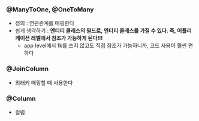 ### @ManyToOne, @OneToMany

- 정의 : 연관관계를 매핑한다
- 쉽게 생각하기 : **엔티티 클래스의 필드로, 엔티티 클래스를 가질 수 있다. 즉, 어플리케이션 레벨에서 참조가 가능하게 된다!!!**
  - app level에서 fk를 쓰지 않고도 직접 참조가 가능하니까, 코드 사용이 훨씬 편하다



### @JoinColumn

- 외래키 매핑할 때 사용한다



### @Column

- 컬럼